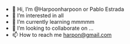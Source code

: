 - 👋 Hi, I’m @Harpoonharpoon or Pablo Estrada
- 👀 I’m interested in all
- 🌱 I’m currently learning mmmmm
- 💞️ I’m looking to collaborate on ...
- 📫 How to reach me harpon@gmail.com

<!---
Harpoonharpoon/Harpoonharpoon is a ✨ special ✨ repository because its `README.md` (this file) appears on your GitHub profile.
You can click the Preview link to take a look at your changes.
--->
